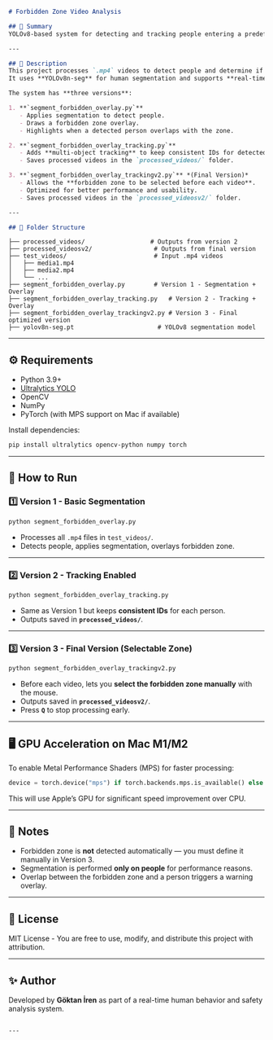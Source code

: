 ```markdown
# Forbidden Zone Video Analysis

## 📌 Summary
YOLOv8-based system for detecting and tracking people entering a predefined forbidden zone in videos, with segmentation overlay and warning alerts.

---

## 📖 Description
This project processes `.mp4` videos to detect people and determine if they enter a **forbidden zone**.  
It uses **YOLOv8n-seg** for human segmentation and supports **real-time processing** with GPU acceleration on Mac (M1/M2) via **Metal Performance Shaders (MPS)**.

The system has **three versions**:

1. **`segment_forbidden_overlay.py`**  
   - Applies segmentation to detect people.  
   - Draws a forbidden zone overlay.  
   - Highlights when a detected person overlaps with the zone.

2. **`segment_forbidden_overlay_tracking.py`**  
   - Adds **multi-object tracking** to keep consistent IDs for detected people.  
   - Saves processed videos in the `processed_videos/` folder.

3. **`segment_forbidden_overlay_trackingv2.py`** *(Final Version)*  
   - Allows the **forbidden zone to be selected before each video**.  
   - Optimized for better performance and usability.  
   - Saves processed videos in the `processed_videosv2/` folder.

---

## 📂 Folder Structure
```
````
├── processed_videos/                  # Outputs from version 2
├── processed_videosv2/                 # Outputs from final version
├── test_videos/                        # Input .mp4 videos
│   ├── media1.mp4
│   ├── media2.mp4
│   └── ...
├── segment_forbidden_overlay.py        # Version 1 - Segmentation + Overlay
├── segment_forbidden_overlay_tracking.py   # Version 2 - Tracking + Overlay
├── segment_forbidden_overlay_trackingv2.py # Version 3 - Final optimized version
├── yolov8n-seg.pt                       # YOLOv8 segmentation model

````

---

## ⚙️ Requirements
- Python 3.9+
- [Ultralytics YOLO](https://github.com/ultralytics/ultralytics)
- OpenCV
- NumPy
- PyTorch (with MPS support on Mac if available)

Install dependencies:
```bash
pip install ultralytics opencv-python numpy torch
````

---

## 🚀 How to Run

### **1️⃣ Version 1 - Basic Segmentation**

```bash
python segment_forbidden_overlay.py
```

* Processes all `.mp4` files in `test_videos/`.
* Detects people, applies segmentation, overlays forbidden zone.

---

### **2️⃣ Version 2 - Tracking Enabled**

```bash
python segment_forbidden_overlay_tracking.py
```

* Same as Version 1 but keeps **consistent IDs** for each person.
* Outputs saved in **`processed_videos/`**.

---

### **3️⃣ Version 3 - Final Version (Selectable Zone)**

```bash
python segment_forbidden_overlay_trackingv2.py
```

* Before each video, lets you **select the forbidden zone manually** with the mouse.
* Outputs saved in **`processed_videosv2/`**.
* Press **`Q`** to stop processing early.

---

## 🖥️ GPU Acceleration on Mac M1/M2

To enable Metal Performance Shaders (MPS) for faster processing:

```python
device = torch.device("mps") if torch.backends.mps.is_available() else torch.device("cpu")
```

This will use Apple’s GPU for significant speed improvement over CPU.

---

## 📌 Notes

* Forbidden zone is **not** detected automatically — you must define it manually in Version 3.
* Segmentation is performed **only on people** for performance reasons.
* Overlap between the forbidden zone and a person triggers a warning overlay.

---

## 📄 License

MIT License - You are free to use, modify, and distribute this project with attribution.

---

## ✨ Author

Developed by **Göktan İren** as part of a real-time human behavior and safety analysis system.

```

---

